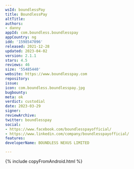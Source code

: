 ```yaml
---
wsId: boundlessPay
title: BoundlessPay
altTitle: 
authors:
- danny
appId: com.boundless.boundlesspay
appCountry: ng
idd: '1598547096'
released: 2021-12-28
updated: 2023-04-02
version: 2.1.1
stars: 4.5
reviews: 46
size: '55485440'
website: https://www.boundlesspay.com
repository: 
issue: 
icon: com.boundless.boundlesspay.jpg
bugbounty: 
meta: ok
verdict: custodial
date: 2023-03-29
signer: 
reviewArchive: 
twitter: boundlesspay
social:
- https://www.facebook.com/boundlesspayofficial/
- https://www.linkedin.com/company/boundlesspayofficial/
features: 
developerName: BOUNDLESS NEXUS LIMITED

---
```


{% include copyFromAndroid.html %}